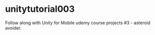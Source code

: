 # unitytutorial003
Follow along with Unity for Mobile udemy course projects #3 - asteroid avoider. 

